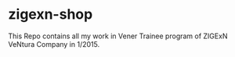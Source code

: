 # zigexn-shop

This Repo contains all my work in Vener Trainee program of ZIGExN VeNtura Company in 1/2015.
